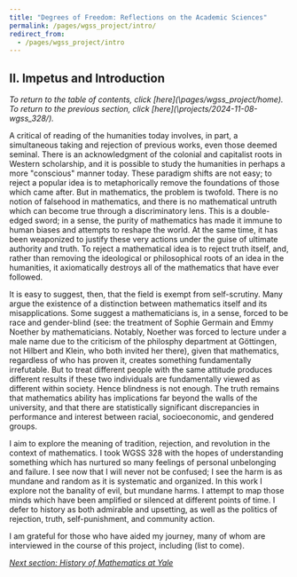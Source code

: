 ```yaml
---
title: "Degrees of Freedom: Reflections on the Academic Sciences"
permalink: /pages/wgss_project/intro/
redirect_from: 
  - /pages/wgss_project/intro
---
```

## II. Impetus and Introduction
*To return to the table of contents, click [here](\pages/wgss_project/home\). To return to the previous section, click [here](\projects/2024-11-08-wgss_328/\).*

A critical of reading of the humanities today involves, in part, a simultaneous taking and rejection of previous works, even those deemed seminal. There is an acknowledgment of the colonial and capitalist roots in Western scholarship, and it is possible to study the humanities in perhaps a more "conscious" manner today. These paradigm shifts are not easy; to reject a popular idea is to metaphorically remove the foundations of those which came after. But in mathematics, the problem is twofold. There is no notion of falsehood in mathematics, and there is no mathematical untruth which can become true through a discriminatory lens. This is a double-edged sword; in a sense, the purity of mathematics has made it immune to human biases and attempts to reshape the world. At the same time, it has been weaponized to justify these very actions under the guise of ultimate authority and truth. To reject a mathematical idea is to reject truth itself, and, rather than removing the ideological or philosophical roots of an idea in the humanities, it axiomatically destroys all of the mathematics that have ever followed. 

It is easy to suggest, then, that the field is exempt from self-scrutiny. Many argue the existence of a distinction between mathematics itself and its misapplications. Some suggest a mathematicians is, in a sense, forced to be race and gender-blind (see: the treatment of Sophie Germain and Emmy Noether by mathematicians. Notably, Noether was forced to lecture under a male name due to the criticism of the philosphy department at Göttingen, not Hilbert and Klein, who both invited her there), given that mathematics, regardless of who has proven it, creates something fundamentally irrefutable. But to treat different people with the same attitude produces different results if these two individuals are fundamentally viewed as different within society. Hence blindness is not enough. The truth remains that mathematics ability has implications far beyond the walls of the university, and that there are statistically significant discrepancies in performance and interest between racial, socioeconomic, and gendered groups. 

I aim to explore the meaning of tradition, rejection, and revolution in the context of mathematics. I took WGSS 328 with the hopes of understanding something which has nurtured so many feelings of personal unbelonging and failure. I see now that I will never not be confused; I see the harm is as mundane and random as it is systematic and organized. In this work I explore not the banality of evil, but mundane harms. I attempt to map those minds which have been amplified or silenced at different points of time. I defer to history as both admirable and upsetting, as well as the politics of rejection, truth, self-punishment, and community action. 

I am grateful for those who have aided my journey, many of whom are interviewed in the course of this project, including (list to come).

*[Next section: History of Mathematics at Yale](\pages/wgss_project/history/)*